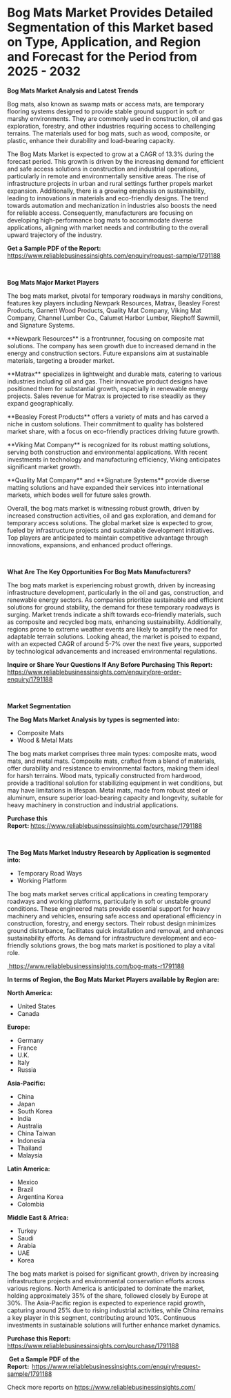 <p><h1>Bog Mats Market Provides Detailed Segmentation of this Market based on Type, Application, and Region and Forecast for the Period from 2025 - 2032</h1></p><p><strong>Bog Mats Market Analysis and Latest Trends</strong></p>
<p><p>Bog mats, also known as swamp mats or access mats, are temporary flooring systems designed to provide stable ground support in soft or marshy environments. They are commonly used in construction, oil and gas exploration, forestry, and other industries requiring access to challenging terrains. The materials used for bog mats, such as wood, composite, or plastic, enhance their durability and load-bearing capacity.</p><p>The Bog Mats Market is expected to grow at a CAGR of 13.3% during the forecast period. This growth is driven by the increasing demand for efficient and safe access solutions in construction and industrial operations, particularly in remote and environmentally sensitive areas. The rise of infrastructure projects in urban and rural settings further propels market expansion. Additionally, there is a growing emphasis on sustainability, leading to innovations in materials and eco-friendly designs. The trend towards automation and mechanization in industries also boosts the need for reliable access. Consequently, manufacturers are focusing on developing high-performance bog mats to accommodate diverse applications, aligning with market needs and contributing to the overall upward trajectory of the industry.</p></p>
<p><strong>Get a Sample PDF of the Report:&nbsp;</strong> <a href="https://www.reliablebusinessinsights.com/enquiry/request-sample/1791188?utm_campaign=2924&utm_medium=2&utm_source=Github&utm_content=ia&utm_term=09042025&utm_id=bog-mats">https://www.reliablebusinessinsights.com/enquiry/request-sample/1791188</a></p>
<p>&nbsp;</p>
<p><strong>Bog Mats Major Market Players</strong></p>
<p><p>The bog mats market, pivotal for temporary roadways in marshy conditions, features key players including Newpark Resources, Matrax, Beasley Forest Products, Garnett Wood Products, Quality Mat Company, Viking Mat Company, Channel Lumber Co., Calumet Harbor Lumber, Riephoff Sawmill, and Signature Systems. </p><p>**Newpark Resources** is a frontrunner, focusing on composite mat solutions. The company has seen growth due to increased demand in the energy and construction sectors. Future expansions aim at sustainable materials, targeting a broader market. </p><p>**Matrax** specializes in lightweight and durable mats, catering to various industries including oil and gas. Their innovative product designs have positioned them for substantial growth, especially in renewable energy projects. Sales revenue for Matrax is projected to rise steadily as they expand geographically.</p><p>**Beasley Forest Products** offers a variety of mats and has carved a niche in custom solutions. Their commitment to quality has bolstered market share, with a focus on eco-friendly practices driving future growth.</p><p>**Viking Mat Company** is recognized for its robust matting solutions, serving both construction and environmental applications. With recent investments in technology and manufacturing efficiency, Viking anticipates significant market growth.</p><p>**Quality Mat Company** and **Signature Systems** provide diverse matting solutions and have expanded their services into international markets, which bodes well for future sales growth.</p><p>Overall, the bog mats market is witnessing robust growth, driven by increased construction activities, oil and gas exploration, and demand for temporary access solutions. The global market size is expected to grow, fueled by infrastructure projects and sustainable development initiatives. Top players are anticipated to maintain competitive advantage through innovations, expansions, and enhanced product offerings.</p></p>
<p>&nbsp;</p>
<p><strong>What Are The Key Opportunities For Bog Mats Manufacturers?</strong></p>
<p><p>The bog mats market is experiencing robust growth, driven by increasing infrastructure development, particularly in the oil and gas, construction, and renewable energy sectors. As companies prioritize sustainable and efficient solutions for ground stability, the demand for these temporary roadways is surging. Market trends indicate a shift towards eco-friendly materials, such as composite and recycled bog mats, enhancing sustainability. Additionally, regions prone to extreme weather events are likely to amplify the need for adaptable terrain solutions. Looking ahead, the market is poised to expand, with an expected CAGR of around 5-7% over the next five years, supported by technological advancements and increased environmental regulations.</p></p>
<p><strong>Inquire or Share Your Questions If Any Before Purchasing This Report:</strong> <a href="https://www.reliablebusinessinsights.com/enquiry/pre-order-enquiry/1791188?utm_campaign=2924&utm_medium=2&utm_source=Github&utm_content=ia&utm_term=09042025&utm_id=bog-mats">https://www.reliablebusinessinsights.com/enquiry/pre-order-enquiry/1791188</a></p>
<p>&nbsp;</p>
<p><strong>Market Segmentation</strong></p>
<p><strong>The Bog Mats Market Analysis by types is segmented into:</strong></p>
<p><ul><li>Composite Mats</li><li>Wood & Metal Mats</li></ul></p>
<p><p>The bog mats market comprises three main types: composite mats, wood mats, and metal mats. Composite mats, crafted from a blend of materials, offer durability and resistance to environmental factors, making them ideal for harsh terrains. Wood mats, typically constructed from hardwood, provide a traditional solution for stabilizing equipment in wet conditions, but may have limitations in lifespan. Metal mats, made from robust steel or aluminum, ensure superior load-bearing capacity and longevity, suitable for heavy machinery in construction and industrial applications.</p></p>
<p><strong>Purchase this Report:&nbsp;</strong><a href="https://www.reliablebusinessinsights.com/purchase/1791188?utm_campaign=2924&utm_medium=2&utm_source=Github&utm_content=ia&utm_term=09042025&utm_id=bog-mats">https://www.reliablebusinessinsights.com/purchase/1791188</a></p>
<p>&nbsp;</p>
<p><strong>The Bog Mats Market Industry Research by Application is segmented into:</strong></p>
<p><ul><li>Temporary Road Ways</li><li>Working Platform</li></ul></p>
<p><p>The bog mats market serves critical applications in creating temporary roadways and working platforms, particularly in soft or unstable ground conditions. These engineered mats provide essential support for heavy machinery and vehicles, ensuring safe access and operational efficiency in construction, forestry, and energy sectors. Their robust design minimizes ground disturbance, facilitates quick installation and removal, and enhances sustainability efforts. As demand for infrastructure development and eco-friendly solutions grows, the bog mats market is positioned to play a vital role.</p></p>
<p><a href="https://www.reliablebusinessinsights.com/bog-mats-r1791188?utm_campaign=2924&utm_medium=2&utm_source=Github&utm_content=ia&utm_term=09042025&utm_id=bog-mats">&nbsp;https://www.reliablebusinessinsights.com/bog-mats-r1791188</a></p>
<p><strong>In terms of Region, the Bog Mats Market Players available by Region are:</strong></p>
<p>
    <p> <strong> North America: </strong>
        <ul>
            <li>United States</li>
            <li>Canada</li>
        </ul>
        </p> 
    <p> <strong> Europe: </strong>
        <ul>
            <li>Germany</li>
            <li>France</li>
            <li>U.K.</li>
            <li>Italy</li>
            <li>Russia</li>
        </ul>
        </p> 
    <p> <strong> Asia-Pacific: </strong>
        <ul>
            <li>China</li>
            <li>Japan</li>
            <li>South Korea</li>
            <li>India</li>
            <li>Australia</li>
            <li>China Taiwan</li>
            <li>Indonesia</li>
            <li>Thailand</li>
            <li>Malaysia</li>
        </ul>
        </p> 
    <p> <strong> Latin America: </strong>
        <ul>
            <li>Mexico</li>
            <li>Brazil</li>
            <li>Argentina Korea</li>
            <li>Colombia</li>
        </ul>
        </p> 
    <p> <strong> Middle East & Africa: </strong>
        <ul>
            <li>Turkey</li>
            <li>Saudi</li>
            <li>Arabia</li>
            <li>UAE</li>
            <li>Korea</li>
        </ul>
    </p>
    </p>
<p><p>The bog mats market is poised for significant growth, driven by increasing infrastructure projects and environmental conservation efforts across various regions. North America is anticipated to dominate the market, holding approximately 35% of the share, followed closely by Europe at 30%. The Asia-Pacific region is expected to experience rapid growth, capturing around 25% due to rising industrial activities, while China remains a key player in this segment, contributing around 10%. Continuous investments in sustainable solutions will further enhance market dynamics.</p></p>
<p><strong>Purchase this Report: </strong><a href="https://www.reliablebusinessinsights.com/purchase/1791188?utm_campaign=2924&utm_medium=2&utm_source=Github&utm_content=ia&utm_term=09042025&utm_id=bog-mats">https://www.reliablebusinessinsights.com/purchase/1791188</a></p>
<p>&nbsp;<strong>Get a Sample PDF of the Report:&nbsp;&nbsp;</strong><a href="https://www.reliablebusinessinsights.com/enquiry/request-sample/1791188?utm_campaign=2924&utm_medium=2&utm_source=Github&utm_content=ia&utm_term=09042025&utm_id=bog-mats">https://www.reliablebusinessinsights.com/enquiry/request-sample/1791188</a></p>
<p><strong></strong></p>
<p>Check more reports on <a href="https://www.reliablebusinessinsights.com/?utm_campaign=2924&utm_medium=2&utm_source=Github&utm_content=ia&utm_term=09042025&utm_id=bog-mats">https://www.reliablebusinessinsights.com/</a></p>